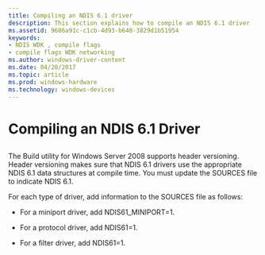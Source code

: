 ```yaml
---
title: Compiling an NDIS 6.1 driver
description: This section explains how to compile an NDIS 6.1 driver
ms.assetid: 9606a91c-c1cb-4d93-b648-3829d1b51954
keywords:
- NDIS WDK , compile flags
- compile flags WDK networking
ms.author: windows-driver-content
ms.date: 04/20/2017
ms.topic: article
ms.prod: windows-hardware
ms.technology: windows-devices
---
```


# Compiling an NDIS 6.1 Driver


## <a href="" id="ddk-compiling-an-ndis-6-1-driver-ng"></a>


The Build utility for Windows Server 2008 supports header versioning. Header versioning makes sure that NDIS 6.1 drivers use the appropriate NDIS 6.1 data structures at compile time. You must update the SOURCES file to indicate NDIS 6.1.

For each type of driver, add information to the SOURCES file as follows:

-   For a miniport driver, add NDIS61\_MINIPORT=1.

-   For a protocol driver, add NDIS61=1.

-   For a filter driver, add NDIS61=1.

 

 





